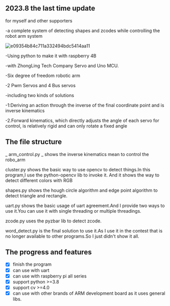 ## 2023.8 the last time update 
 for myself and other supporters
 
 -a complete system of detecting shapes and zcodes while controlling the robot arm system
 
 ![e09354b84c711a332494bdc5414aa11](https://github.com/kouge0510/robot_control-with-Opencv/assets/72262866/96492b09-5717-4d66-89f3-c11d2f4cced2)
 
 -Using python to make it with raspberry 4B
 
 -with ZhongLing Tech Company Servo and Uno MCU.
 
 -Six degree of freedom robotic arm
 
 -2 Pwm Servos and 4 Bus servos
 
 -including two kinds of solutions
 
 -1:Deriving an action through the inverse of the final coordinate point and is inverse kinematics
 
 -2.Forward kinematics, which directly adjusts the angle of each servo for control, is relatively rigid and can only rotate a fixed angle

## The file structure

_ arm_control.py _ shows the inverse kinematics mean to control the robo_arm

cluster.py shows the basic way to use opencv to detect things.In this program,I use the python-opencv lib to invoke it.
And it shows the way to detect different colors with RGB

shapes.py shows the hough circle algorithm and edge point algorithm to detect triangle and rectangle.

uart.py shows the basic usage of uart agreement.And I provide two ways to use it.You can use it with single threading or multiple threadings.

zcode.py uses the pyzbar lib to detect zcode.

word_detect.py is the final solution to use it.As I use it in the contest that is no longer available to other programs.So I just didn't show it all.

## The progress and features

- [x] finish the program
- [x] can use with uart
- [x] can use with raspberry pi all series
- [x] support python >=3.8
- [x] support cv >=4.0
- [x] can use with other brands of ARM development board as it uses general libs.
